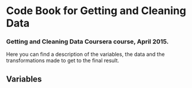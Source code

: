 # Code Book for Getting and Cleaning Data
### Getting and Cleaning Data Coursera course, April 2015.

Here you can find a description of the variables, the data and the transformations made to get to the final result.

## Variables
